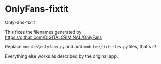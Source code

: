 # OnlyFans-fixtit
OnlyFans-fixtit

This fixes the filenames generated by https://github.com/DIGITALCRIMINAL/OnlyFans

Replace `modules\onlyfans.py` and add `modules\fixtitles.py` files, that's it!

Everything else works as described by the original app.

